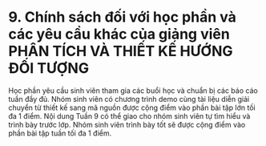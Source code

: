 # 9. Chính sách đối với học phần và các yêu cầu khác của giảng viên PHÂN TÍCH VÀ THIẾT KẾ HƯỚNG ĐỐI TƯỢNG
Học phần yêu cầu sinh viên tham gia các buổi học và chuẩn bị các báo cáo tuần đầy đủ. Nhóm sinh viên có chương trình demo cùng tài liệu diễn giải chuyển từ thiết kế sang mã nguồn được cộng điểm vào phần bài tập lớn tối đa 1 điểm. Nội dung Tuần 9 có thể giao cho nhóm sinh viên tự tìm hiểu và trình bày trước lớp. Nhóm sinh viên trình bày tốt sẽ được cộng điểm vào phần bài tập tuần tối đa 1 điểm.
